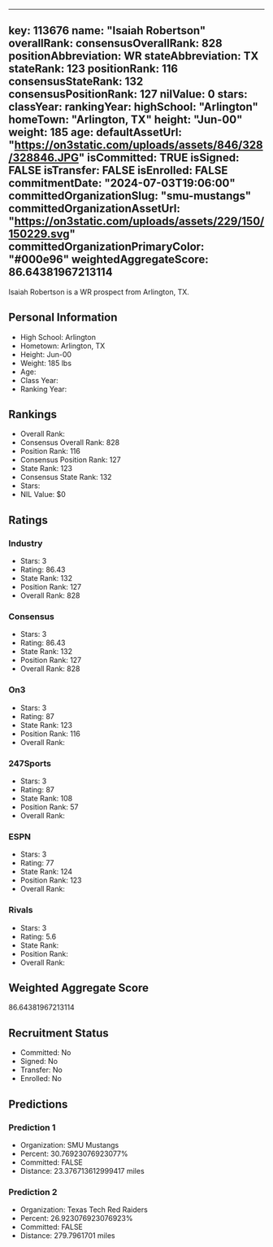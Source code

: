 ---
  key: 113676
  name: "Isaiah Robertson"
  overallRank: 
  consensusOverallRank: 828
  positionAbbreviation: WR
  stateAbbreviation: TX
  stateRank: 123
  positionRank: 116
  consensusStateRank: 132
  consensusPositionRank: 127
  nilValue: 0
  stars: 
  classYear: 
  rankingYear: 
  highSchool: "Arlington"
  homeTown: "Arlington, TX"
  height: "Jun-00"
  weight: 185
  age: 
  defaultAssetUrl: "https://on3static.com/uploads/assets/846/328/328846.JPG"
  isCommitted: TRUE
  isSigned: FALSE
  isTransfer: FALSE
  isEnrolled: FALSE
  commitmentDate: "2024-07-03T19:06:00"
  committedOrganizationSlug: "smu-mustangs"
  committedOrganizationAssetUrl: "https://on3static.com/uploads/assets/229/150/150229.svg"
  committedOrganizationPrimaryColor: "#000e96"
  weightedAggregateScore: 86.64381967213114
  ---
  
  Isaiah Robertson is a WR prospect from Arlington, TX.
  
  ## Personal Information
  - High School: Arlington
  - Hometown: Arlington, TX
  - Height: Jun-00
  - Weight: 185 lbs
  - Age: 
  - Class Year: 
  - Ranking Year: 
  
  ## Rankings
  - Overall Rank: 
  - Consensus Overall Rank: 828
  - Position Rank: 116
  - Consensus Position Rank: 127
  - State Rank: 123
  - Consensus State Rank: 132
  - Stars: 
  - NIL Value: $0
  
  ## Ratings
  
  ### Industry
  - Stars: 3
  - Rating: 86.43
  - State Rank: 132
  - Position Rank: 127
  - Overall Rank: 828
  
  ### Consensus
  - Stars: 3
  - Rating: 86.43
  - State Rank: 132
  - Position Rank: 127
  - Overall Rank: 828
  
  ### On3
  - Stars: 3
  - Rating: 87
  - State Rank: 123
  - Position Rank: 116
  - Overall Rank: 
  
  ### 247Sports
  - Stars: 3
  - Rating: 87
  - State Rank: 108
  - Position Rank: 57
  - Overall Rank: 
  
  ### ESPN
  - Stars: 3
  - Rating: 77
  - State Rank: 124
  - Position Rank: 123
  - Overall Rank: 
  
  ### Rivals
  - Stars: 3
  - Rating: 5.6
  - State Rank: 
  - Position Rank: 
  - Overall Rank: 
  
  ## Weighted Aggregate Score
  86.64381967213114
  
  ## Recruitment Status
  - Committed: No
  - Signed: No
  - Transfer: No
  - Enrolled: No
  
  
  
  ## Predictions
  
  ### Prediction 1
  - Organization: SMU Mustangs
  - Percent: 30.76923076923077%
  - Committed: FALSE
  - Distance: 23.376713612999417 miles
  
  ### Prediction 2
  - Organization: Texas Tech Red Raiders
  - Percent: 26.923076923076923%
  - Committed: FALSE
  - Distance: 279.7961701 miles
  